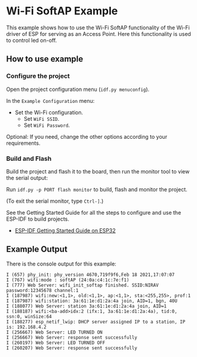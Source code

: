 # Wi-Fi SoftAP Example

This example shows how to use the Wi-Fi SoftAP functionality of the Wi-Fi driver of ESP for serving as an Access Point. Here this functionality is used to control led on-off.

## How to use example

### Configure the project

Open the project configuration menu (`idf.py menuconfig`). 

In the `Example Configuration` menu:

* Set the Wi-Fi configuration.
    * Set `WiFi SSID`.
    * Set `WiFi Password`.

Optional: If you need, change the other options according to your requirements.

### Build and Flash

Build the project and flash it to the board, then run the monitor tool to view the serial output:

Run `idf.py -p PORT flash monitor` to build, flash and monitor the project.

(To exit the serial monitor, type ``Ctrl-]``.)

See the Getting Started Guide for all the steps to configure and use the ESP-IDF to build projects.

* [ESP-IDF Getting Started Guide on ESP32](https://docs.espressif.com/projects/esp-idf/en/latest/esp32/get-started/index.html)

## Example Output

There is the console output for this example:

```
I (657) phy_init: phy_version 4670,719f9f6,Feb 18 2021,17:07:07
I (767) wifi:mode : softAP (24:0a:c4:1c:7e:f1)
I (777) Web Server: wifi_init_softap finished. SSID:NIRAV password:12345678 channel:1
I (187987) wifi:new:<1,1>, old:<1,1>, ap:<1,1>, sta:<255,255>, prof:1
I (187987) wifi:station: 3a:61:1e:d1:2a:4a join, AID=1, bgn, 40U
I (188077) Web Server: station 3a:61:1e:d1:2a:4a join, AID=1
I (188187) wifi:<ba-add>idx:2 (ifx:1, 3a:61:1e:d1:2a:4a), tid:0, ssn:0, winSize:64
I (188277) esp_netif_lwip: DHCP server assigned IP to a station, IP is: 192.168.4.2
I (256667) Web Server: LED TURNED ON
I (256667) Web Server: response sent successfully
I (260197) Web Server: LED TURNED OFF
I (260207) Web Server: response sent successfully
```

